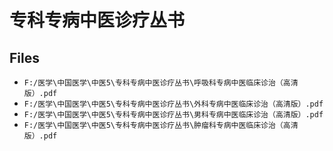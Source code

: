 # 专科专病中医诊疗丛书

## Files

- `F:/医学\中国医学\中医5\专科专病中医诊疗丛书\呼吸科专病中医临床诊治（高清版）.pdf`
- `F:/医学\中国医学\中医5\专科专病中医诊疗丛书\外科专病中医临床诊治（高清版）.pdf`
- `F:/医学\中国医学\中医5\专科专病中医诊疗丛书\男科专病中医临床诊治（高清版）.pdf`
- `F:/医学\中国医学\中医5\专科专病中医诊疗丛书\肿瘤科专病中医临床诊治（高清版）.pdf`
